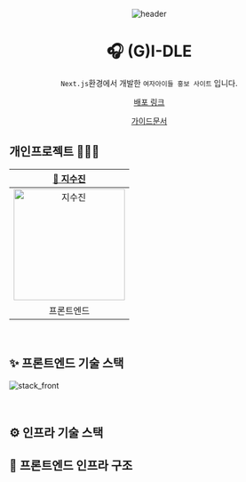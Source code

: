 <div align=center>

![header](https://capsule-render.vercel.app/api?type=waving&color=0:F9E547,50:ffd60a,100:fbec5d&height=200&section=header&text=(G)I-DLE&fontColor=fff&fontSize=70&fontAlign=50&fontAlignY=40)

# 🎧 (G)I-DLE

`Next.js`환경에서 개발한 `여자아이들 홍보 사이트` 입니다.<br>
<p align="middle"><a href="https://idle-next.vercel.app/">배포 링크</a></p>
<p align="middle"><a href="https://github.com/zisuzin/idle_next/blob/main/girls-app/(G)I-DLE_guide.pdf">가이드문서</a></p>

</div>

## 개인프로젝트 👩🏻‍💻
|[🌱 지수진](https://github.com/zisuzin)|
|:---:|
|<a href="https://github.com/zisuzin"> <img src="https://avatars.githubusercontent.com/zisuzin" width=200px alt="지수진"/> </a>|
|프론트엔드|  

<br>

## ✨ 프론트엔드 기술 스택
![stack_front](https://github.com/zisuzin/shoopen_cli/assets/120540018/e2730c50-2439-4447-9e55-3fca31d9afbf)

<br/>

## ⚙️ 인프라 기술 스택 

## 🦁 프론트엔드 인프라 구조
